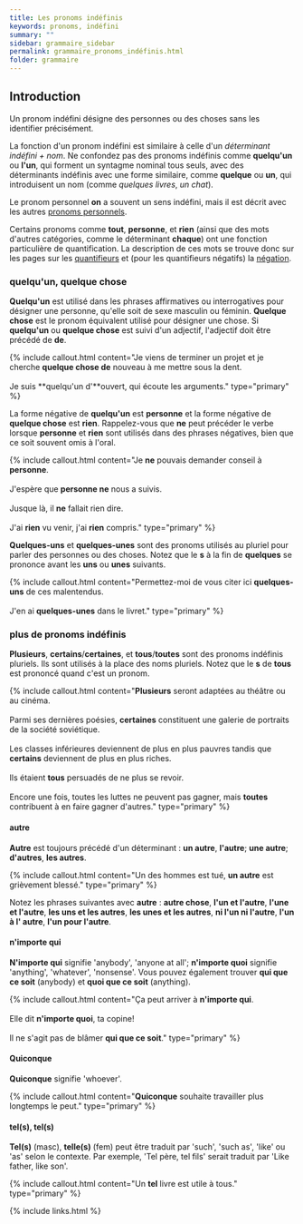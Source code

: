 ```yaml
---
title: Les pronoms indéfinis
keywords: pronoms, indéfini
summary: ""
sidebar: grammaire_sidebar
permalink: grammaire_pronoms_indéfinis.html
folder: grammaire
---
```



## Introduction

Un pronom indéfini désigne des personnes ou des choses sans les identifier précisément.

La fonction d'un pronom indéfini est similaire à celle d'un *déterminant indéfini + nom*. Ne confondez pas des pronoms indéfinis comme **quelqu'un** ou **l'un**, qui forment un syntagme nominal tous seuls, avec des déterminants indéfinis avec une forme similaire, comme **quelque** ou **un**, qui introduisent un nom (comme *quelques livres*, *un chat*).

Le pronom personnel **on** a souvent un sens indéfini, mais il est décrit avec les autres [pronoms personnels](/grammaire_pronoms_personnels.html).

Certains pronoms comme **tout**, **personne**, et **rien** (ainsi que des mots d'autres catégories, comme le déterminant **chaque**) ont une fonction particulière de quantification. La description de ces mots se trouve donc sur les pages sur les [quantifieurs](/grammaire_quantifieurs.html) et (pour les quantifieurs négatifs) la [négation](/grammaire_n%C3%A9gation.html).

### quelqu'un, quelque chose

**Quelqu'un** est utilisé dans les phrases affirmatives ou interrogatives pour désigner une personne, qu'elle soit de sexe masculin ou féminin. **Quelque chose** est le pronom équivalent utilisé pour désigner une chose. Si **quelqu'un** ou **quelque chose** est suivi d'un adjectif, l'adjectif doit être précédé de **de**.

{% include callout.html content="Je viens de terminer un projet et je cherche **quelque chose de** nouveau à me mettre sous la dent.
<br/><br/>Je suis **quelqu'un d'**ouvert, qui écoute les arguments." type="primary" %}

La forme négative de **quelqu'un** est **personne** et la forme négative de **quelque chose** est **rien**. Rappelez-vous que **ne** peut précéder le verbe lorsque **personne** et **rien** sont utilisés dans des phrases négatives, bien que ce soit souvent omis à l'oral.

{% include callout.html content="Je **ne** pouvais demander conseil à **personne**.<br/><br/>J'espère que **personne ne** nous a suivis.<br/><br/>Jusque là, il **ne** fallait rien dire.<br/><br/>J'ai **rien** vu venir, j'ai **rien** compris." type="primary" %}

**Quelques-uns** et **quelques-unes** sont des pronoms utilisés au pluriel pour parler des personnes ou des choses. Notez que le **s** à la fin de **quelques** se prononce avant les **uns** ou **unes** suivants.

{% include callout.html content="Permettez-moi de vous citer ici **quelques-uns** de ces malentendus.<br/><br/>J'en ai **quelques-unes** dans le livret." type="primary" %}

### plus de pronoms indéfinis

**Plusieurs**, **certains**/**certaines**, et **tous**/**toutes** sont des pronoms indéfinis pluriels. Ils sont utilisés à la place des noms pluriels. Notez que le **s** de **tous** est prononcé quand c'est un pronom.

{% include callout.html content="**Plusieurs** seront adaptées au théâtre ou au cinéma.<br/><br/>Parmi ses dernières poésies, **certaines** constituent une galerie de portraits de la société soviétique.<br/><br/>Les classes inférieures deviennent de plus en plus pauvres tandis que **certains** deviennent de plus en plus riches.<br/><br/>Ils étaient **tous** persuadés de ne plus se revoir.<br/><br/>Encore une fois, toutes les luttes ne peuvent pas gagner, mais **toutes** contribuent à en faire gagner d'autres." type="primary" %}

#### autre
**Autre** est toujours précédé d'un déterminant : **un autre**, **l'autre**; **une autre**; **d'autres**, **les autres**.

{% include callout.html content="Un des hommes est tué, **un autre** est grièvement blessé." type="primary" %}

Notez les phrases suivantes avec **autre** : **autre chose**, **l'un et l'autre**, **l'une et l'autre**, **les uns et les autres**, **les unes et les autres**, **ni l'un ni l'autre**, **l'un à l' autre**, **l'un pour l'autre**.

#### n'importe qui
**N'importe qui** signifie 'anybody', 'anyone at all'; **n'importe quoi** signifie 'anything', 'whatever', 'nonsense'. Vous pouvez également trouver **qui que ce soit** (anybody) et **quoi que ce soit** (anything).

{% include callout.html content="Ça peut arriver à **n'importe qui**.<br/><br/>Elle dit **n'importe quoi**, ta copine!<br/><br/>Il ne s'agit pas de blâmer **qui que ce soit**." type="primary" %}

#### Quiconque
**Quiconque** signifie 'whoever'.

{% include callout.html content="**Quiconque** souhaite travailler plus longtemps le peut." type="primary" %}

#### tel(s), tel(s)
**Tel(s)** (masc), **telle(s)** (fem) peut être traduit par 'such', 'such as', 'like' ou 'as' selon le contexte. Par exemple, 'Tel père, tel fils' serait traduit par 'Like father, like son'.

{% include callout.html content="Un **tel** livre est utile à tous." type="primary" %}




{% include links.html %}
